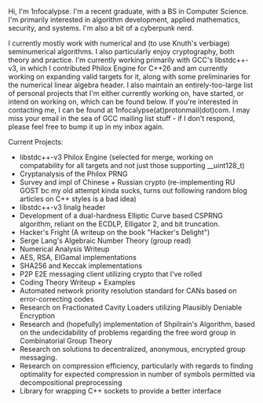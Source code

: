 Hi, I'm 1nfocalypse.
I'm a recent graduate, with a BS in Computer Science. I'm primarily interested in algorithm development, applied mathematics, security, and systems. I'm also a bit of a cyberpunk nerd.

I currently mostly work with numerical and (to use Knuth's verbiage) seminumerical algorithms. I also particularly enjoy cryptography, both theory and practice. I'm currently working primarily with GCC's libstdc++-v3,
in which I contributed Philox Engine for C++26 and am currently working on expanding valid targets for it, along with some preliminaries for the numerical linear algebra header. I also maintain an entirely-too-large 
list of personal projects that I'm either currently working on, have started, or intend on working on, which can be found below. If you're interested in contacting me, I can be found at 1nfocalypse(at)protonmail(dot)com.
I may miss your email in the sea of GCC mailing list stuff - if I don't respond, please feel free to bump it up in my inbox again.


Current Projects:
- libstdc++-v3 Philox Engine (selected for merge, working on compatability for all targets and not just those supporting __uint128_t)
- Cryptanalysis of the Philox PRNG
- Survey and impl of Chinese + Russian crypto (re-implementing RU GOST bc my old attempt kinda sucks, turns out following random blog articles on C++ styles is a bad idea)
- libstdc++-v3 linalg header
- Development of a dual-hardness Elliptic Curve based CSPRNG algorithm, reliant on the ECDLP, Elligator 2, and bit truncation.
- Hacker's Fright (A writeup on the book "Hacker's Delight")
- Serge Lang's Algebraic Number Theory (group read)
- Numerical Analysis Writeup
- AES, RSA, ElGamal implementations
- SHA256 and Keccak implementations
- P2P E2E messaging client utilizing crypto that I've rolled
- Coding Theory Writeup + Examples
- Automated network priority resolution standard for CANs based on error-correcting codes
- Research on Fractionated Cavity Loaders utilizing Plausibly Deniable Encryption
- Research and (hopefully) implementation of Shpilrain's Algorithm, based on the undecidability of problems regarding the free word group in Combinatorial Group Theory
- Research on solutions to decentralized, anonymous, encrypted group messaging.
- Research on compression efficiency, particularly with regards to finding optimality for expected compression in number of symbols permitted via decompositional preprocessing
- Library for wrapping C++ sockets to provide a better interface
